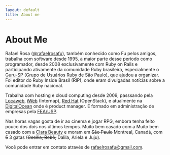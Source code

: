 ```yaml
---
layout: default
title: About me
---
```

# About Me

Rafael Rosa ([@rafaelrosafu](http://twitter.com/rafaelrosafu)), também conhecido como Fu pelos amigos, trabalha com software desde 1995, a maior parte desse período como programador, desde 2008 exclusivamente com Ruby on Rails e participando ativamente da comunidade Ruby brasileira, especialmente o [Guru-SP](http://www.guru-sp.org/) (Grupo de Usuários Ruby de São Paulo), que ajudou a organizar. Foi editor do Ruby Inside Brasil (RIP), onde eram divulgadas notícias sobre a comunidade Ruby nacional.

Trabalha com hosting e cloud computing desde 2009, passsando pela [Locaweb](https://locaweb.com.br/), [iWeb](https://iweb.com/) (Internap), [Red Hat](https://redhat.com) (OpenStack), e atualmente na [DigitalOcean](https://digitalocean.com) onde é product manager. É formado em administração de empresas pela [FEA/USP](http://www.fea.usp.br/).

Nas horas vagas gosta de ir ao cinema e jogar RPG, embora tenha feito pouco dos dois nos últimos tempos. Muito bem casado com a Muito bem casado com a [Clara Beauty](http://www.claraquintela.com/blog/) e moram em <del datetime="2012-02-11T00:00:00+00:00">São Paulo</del> Montreal, Canadá, com <del>5</del> 3 gatas (<del>Cecília, Bebê,</del> Dalila, Ariela e Juju).

Você pode entrar em contato através de [rafaelrosafu@gmail.com](mailto:rafaelrosafu@gmail.com).

